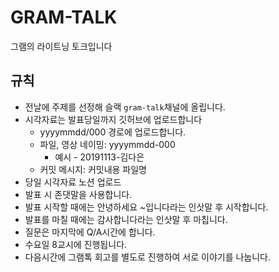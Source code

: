 # GRAM-TALK
그램의 라이트닝 토크입니다



## 규칙

- 전날에 주제를 선정해 슬랙 `gram-talk`채널에 올립니다.
- 시각자료는 발표당일까지 깃허브에 업로드합니다 
  - yyyymmdd/000 경로에 업로드합니다.
  - 파일, 영상 네이밍: yyyymmdd-000
    - 예시 - 20191113-김다은
  - 커밋 메시지: 커밋내용 파일명
- 당일 시각자료 노션 업로드
- 발표 시 존댓말을 사용합니다.
- 발표 시작할 때에는 안녕하세요 ~입니다라는 인삿말 후 시작합니다.
- 발표를 마칠 때에는 감사합니다라는 인삿말 후 마칩니다.
- 질문은 마지막에 Q/A시간에 합니다.
- 수요일 8교시에 진행됩니다.
- 다음시간에 그램톡 회고를 별도로 진행하여 서로 이야기를 나눕니다.